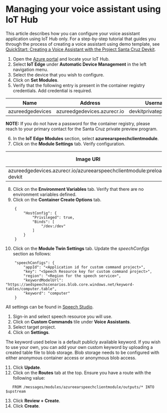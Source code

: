 # Managing your voice assistant using IoT Hub

This article describes how you can configure your voice assistant application using IoT Hub only. 
For a step-by-step tutorial that guides you through the process of creating a voice assistant using demo template, see [QuickStart: Creating a Voice Assistant with the Project Santa Cruz Devkit](../../nocode-speech.md).

1. Open the [Azure portal](https://portal.azure.com) and locate your IoT Hub.
1. Select **IoT Edge** under **Automatic Device Management** in the left navigation menu.
1. Select the device that you wish to configure.
1. Click on **Set Modules**.
1. Verify that the following entry is present in the container registry credentials. Add credential is required.

Name|Address|Username|Password
----|-------|--------|--------
azureedgedevices|azureedgedevices.azurecr.io|devkitprivatepreviewpull|***

**NOTE:** If you do not have a password for the container registry, please reach to your primary contact for the Santa Cruz private preview program. 

6.	In the **IoT Edge Modules** section, select **azureearspeechclientmodule**.
7.	Click on the **Module Settings** tab. Verify configuration.

Image URI|Restart Policy|Desired Status
---------|--------------|--------------
azureedgedevices.azurecr.io/azureearspeechclientmodule:preload-devkit |always|running

8.	Click on the **Environment Variables** tab. Verify that there are no environment variables defined.
9.	Click on the **Container Create Options** tab.

```
    {
        "HostConfig": {
            "Privileged": true,
            "Binds": [
                "/dev:/dev"
            ]
        }
    }
```

10. Click on the **Module Twin Settings** tab. Update the *speechConfigs* section as follows:

```
    "speechConfigs": {
        "appId": "<Application id for custom command project>",
        "key": "<Speech Resource key for custom command project>",
        "region": "<Region for the speech service>",
        "keywordModelUrl": "https://aedspeechscenarios.blob.core.windows.net/keyword-tables/computer.table",
        "keyword": "computer"
    }
```

All settings can be found in [Speech Studio](https://speech.microsoft.com/). 
  1. Sign-in and select speech resource you will use. 
  1. Click on **Custom Commands** tile under **Voice Assistants**.
  1. Select target project.
  1. Click on **Settings**.

The keyword used below is a default publicly available keyword. If you wish to use your own, you can add your own custom keyword by uploading a created table file to blob storage. Blob storage needs to be configured with either anonymous container access or anonymous blob access. 

11. Click **Update**.
1. Click on the **Routes** tab at the top. Ensure you have a route with the following value:

```   
   FROM /messages/modules/azureearspeechclientmodule/outputs/* INTO $upstream
```   

13. Click **Review + Create**.
1. Click **Create**.
